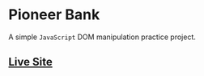 # Pioneer Bank

A simple `JavaScript` DOM manipulation practice project.

## [Live Site](https://mhasanjoy.github.io/pioneer-bank/)
